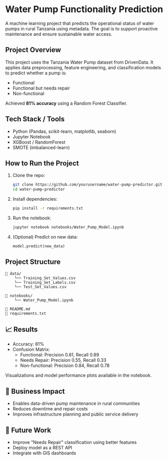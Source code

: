 # Water Pump Functionality Prediction

A machine learning project that predicts the operational status of water pumps in rural Tanzania using metadata. The goal is to support proactive maintenance and ensure sustainable water access.

## Project Overview

This project uses the Tanzania Water Pump dataset from DrivenData. It applies data preprocessing, feature engineering, and classification models to predict whether a pump is:
- Functional
- Functional but needs repair
- Non-functional

Achieved **81% accuracy** using a Random Forest Classifier.

## Tech Stack / Tools

- Python (Pandas, scikit-learn, matplotlib, seaborn)
- Jupyter Notebook
- XGBoost / RandomForest
- SMOTE (imbalanced-learn)

## How to Run the Project

1. Clone the repo:
   ```bash
   git clone https://github.com/yourusername/water-pump-predictor.git
   cd water-pump-predictor
   ```

2. Install dependencies:
   ```bash
   pip install -r requirements.txt
   ```

3. Run the notebook:
   ```bash
   jupyter notebook notebooks/Water_Pump_Model.ipynb
   ```

4. (Optional) Predict on new data:
   ```python
   model.predict(new_data)
   ```

## Project Structure

```
📁 data/
    └── Training_Set_Values.csv
    └── Training_Set_Labels.csv
    └── Test_Set_Values.csv

📁 notebooks/
    └── Water_Pump_Model.ipynb

📄 README.md
📄 requirements.txt
```

## 📈 Results

- Accuracy: 81%
- Confusion Matrix:
  - Functional: Precision 0.81, Recall 0.89
  - Needs Repair: Precision 0.55, Recall 0.33
  - Non-functional: Precision 0.84, Recall 0.78

Visualizations and model performance plots available in the notebook.

## 📢 Business Impact

- Enables data-driven pump maintenance in rural communities
- Reduces downtime and repair costs
- Improves infrastructure planning and public service delivery

## 🔮 Future Work

- Improve "Needs Repair" classification using better features
- Deploy model as a REST API
- Integrate with GIS dashboards


